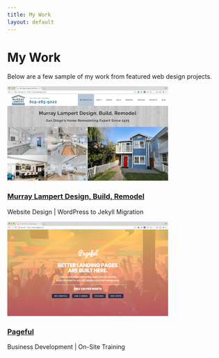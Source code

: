 ```yaml
---
title: My Work
layout: default
---
```


# My Work

Below are a few sample of my work from featured web design projects.

<!-- Featured Projects Section -->
<section id="lightbox">
	<div class="row">
		<article class="6u 12u$(xsmall) work-item">
			<a href="/images/fulls/mldbr-full.png" class="image fit thumb"><img src="/images/thumbs/mldbr-thumb.png" alt="" /></a>
      <h3><a href="https://murraylampert.com">Murray Lampert Design, Build, Remodel</a></h3>
			<p>Website Design | WordPress to Jekyll Migration</p>
		</article>
		<article class="6u$ 12u$(xsmall) work-item">
			<a href="/images/fulls/pageful-full.png" class="image fit thumb"><img src="/images/thumbs/pageful-thumb.png" alt="" /></a>
      <h3><a href="https://www.pageful.co">Pageful</a></h3>
      <p>Business Development | On-Site Training</p>
		</article>
	</div>
</section>
